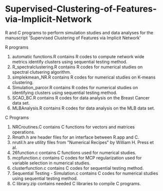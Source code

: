 # Supervised-Clustering-of-Features-via-Implicit-Network

R and C programs to perform simulation studies and data analyses for the manuscript 'Supervised Clustering of Features via Implicit Network'

R programs

1. automatic functions.R contains R codes to compute network wide metrics identify clusters using sequential testing method.
2. R_spectralclustering.R contains R codes for numerical studies on spectral clutsering algorithm.
3. simplekmean_NR.R contains R codes for numerical studies on K-means clustering.
4. Simulation_parcor.R contains R codes for numerical studies on identifying clusters using sequential testing method.
5. SCAD_BC.R contains R codes for data analysis on the Breast Cancer data set.
6. MLBAnalysis.R contains R codes for data analysis on the MLB data set. 

C Programs

1. NRCroutines.C contains C functions for vectors and matrices operations.
2. Rmath.h are header files for an interface between R.app and C.
3. nrutil.h are utility files from "Numerical Recipes" by William H. Press et al.
4. 26function.c contains C functions used for numerical studies.
5. mcpfunction.c contains C codes for MCP regularization used for variable selection in numerical studies.
6. clusterfunction.c contains C codes for sequential testing method.
7. Sequential Testing - Simulation.c contains C codes for numerical studies using sequential testing method.
8. C library.zip contains needed C libraries to compile C programs.
